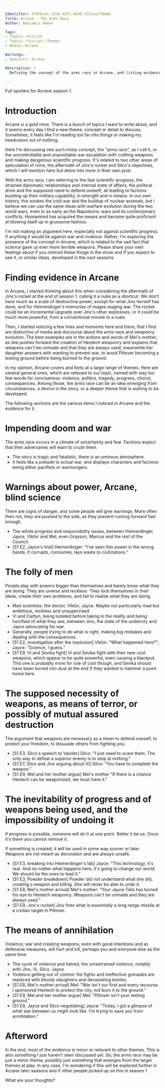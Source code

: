 ```yaml
---

Identifier: 376fbcec-153e-4d71-9240-3321eef78ddd
Title: Arcane - The Arms Race
Author: Benjamin Hamon

Tags:
- Topics::Fiction
- Topics::Fiction::Themes
- Media::Arcane

Warnings:
- Spoilers::Arcane

Description: |
  Defining the concept of the arms race in Arcane, and listing evidence for it.

---
```



<p class="warning">Full spoilers for Arcane season 1.</p>


# Introduction

Arcane is a gold mine. There is a bunch of topics I want to write about, and it seems every day I find a new theme, concept or detail to discuss. Sometimes, it feels like I'm reading too far into things or making my headcanon out of nothing.

Here I'm discussing one such misty concept, the "arms race", as I call it, or the uncontrollable and unavoidable war escalation with crafting weapons and making dangerous scientific progress. It's related to two other areas of speculation of mine, the aftermath of Jinx's rocket and Silco's objectives, which I will mention here but delve into more in their own post.

With the arms race, I am referring to the fast scientific progress, the strained diplomatic relationships and internal state of affairs, the political drive and the supposed need to defend oneself, all leading to factions building up their military capability, in strength and in means. In our own history, this evokes the cold war and the buildup of nuclear arsenals, but I believe we can use the same ideas with warfare evolution during the two world wars, even to as early as the Napoleonic wars and its contemporary conflicts. Humankind has acquired the means and become quite proficient at blowing itself up in gruesome fashion.

I'm not making an argument here, especially not against scientific progress. If anything it would be against war and violence. Rather, I'm exploring the presence of the concept in Arcane, which is related to the sad fact that science gave us ever more terrible weapons. Please share your own feelings about if you noticed these things in the show and if you expect to see it, or similar ideas, developed in the next seasons.


# Finding evidence in Arcane

In Arcane, I started thinking about this when considering the aftermath of Jinx's rocket at the end of season 1, calling it a nuke as a shortcut. We don't have much as a scale of destructive power, except for what Jinx herself has done, and for Heimerdinger's memories of mages waging war. The rocket could be an incremental upgrade over Jinx's other explosives, or it could be much more powerful, from a conventional missile to a nuke.

Then, I started noticing a few lines and moments here and there, that I find are distinctive of media and discourse about the arms race and weaponry evolution. The best examples are in the actions and words of Mel's mother, as she pushes forward the creation of Hextech weaponry and explains that weapons can't be unmade and that they are always used; meanwhile her daughter answers with wanting to prevent war, to avoid Piltover becoming a testing ground before being burned to the ground.

In my opinion, Arcane covers and hints at a large range of themes. Here are several general ones, which are relevant to our topic, named with way too few words for conciseness: violence, politics, tragedy, progress, choice, consequences. Among those, the arms race can be an idea emerging from circumstances, a device in the story, or a deeper theme that is waiting to be developed.

The following sections are the various items I noticed in Arcane and the evidence for it.


# Impending doom and war

The arms race occurs in a climate of uncertainty and fear. Factions expect that their adversaries will want to crush them.

- The story is tragic and fatalistic, there is an ominous atmosphere.
- It feels like a prelude to actual war, and displays characters and factions being either pacifists or warmongers.


# Warnings about power, Arcane, blind science

There are signs of danger, and some people will give warnings. More often then not, they are pushed to the side, as they prevent rushing forward fast enough.

- The whole progress and responsibility issues, between Heimerdinger, Jayce, Viktor and Mel, even Grayson, Marcus and the rest of the Council.
- [S1 E2, Jayce's trial] Heimerdinger: "I've seen this power in the wrong hands. It corrupts, consumes, lays waste to civilizations."


# The folly of men

People play with powers bigger than themselves and barely know what they are doing. They are unwise and reckless. They lock themselves in their ideas, create their own problems, and fail to realize what they are doing.

- Mad scientists: the doctor, Viktor, Jayce. Maybe not particularly mad but ambitious, reckless and unsupervised.
- Vi and Caitlyn, being isolated before taking in the reality and being horrified of what they see, between Jinx, the state of the undercity and Jayce advocating for war.
- Generally, people trying to do what is right, making big mistakes and dealing with the consequences.
- [S1 E2, investigation after the explosion] Viktor: "What happened here?"; Jayce: "Science, I guess."
- [S1 E9, Vi and Sevika fight] Vi and Sevika fight with their new cool weapons, which appear to be quite powerful, even causing a blackout. This one is probably more for rule of cool though, and Sevika should have been turned into dust at the end if they wanted to hammer a point home here.


# The supposed necessity of weapons, as means of terror, or possibly of mutual assured destruction

The argument that weapons are necessary as a mean to defend oneself, to protect your freedom, to dissuade others from fighting you.

- [S1 E3, Silco's speech to Vander] Silco: "I just need to scare them. The only way to defeat a superior enemy is to stop at nothing."
- [S1 E7, Silco and Jinx arguing about Vi] Silco: "You have to complete the weapon."
- [S1 E9, Mel and her mother argue] Mel's mother "If there is a chance Hextech can be weaponized, we must have it."


# The inevitability of progress and of weapons being used, and the impossibility of undoing it

If progress is possible, someone will do it at one point. Better it be us. Once it's there you cannot remove it.

If something is created, it will be used in some way sooner or later. Weapons are not meant as decoration and are always unsafe.

- [S1 E3, breaking into Heimerdinger's lab] Jayce: "This technology, it's real. And no matter what happens here, it's going to change our world. We should be the ones to lead it."
- [S1 E3, Powder breakdown] Powder did not understand what she did, creating a weapon and killing. She will never be able to undo it.
- [S1 E8, Mel's mother arrival] Mel's mother: "Your Jayce Talis has turned his eye to Hextech weaponry. Weapons can't be unmade and they are always used."
- [S1 E9, Jinx's rocket] Jinx fires what is essentially a long range missile at a civilian target in Piltover.


# The means of annihilation

Violence, war and creating weapons, even with good intentions and as defensive measures, will hurt and kill, perhaps you and everyone else as the same time.

- The cycle of violence and hatred, the unrestrained violence, notably with Jinx, Vi, Silco, Jayce.
- Violence getting out of control: fist fights and ineffective grenades are replaced with bloody slaughters and devastating bombs.
- [S1 E8, Mel's mother arrival] Mel: "War isn't our first and every recourse. I sponsored Hextech to protect the city, not burn it to the ground."
- [S1 E9, Mel and her mother argue] Mel: "Piltover isn't your testing ground."
- [S1 E9, Jayce and Silco negotiating] Jayce: "Today, I got a glimpse of what war between us might look like. I'm trying to save you from annihilation."


# Afterword

In the end, most of the evidence is minor or relevant to other themes. This is also something I just haven't seen discussed yet. So, the arms race may be just a minor theme, possibly just something that emerges from the larger themes at play. In any case, I'm wondering if this will be explored further in Arcane later seasons and if other people picked up on this in season 1.

What are your thoughts?

